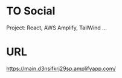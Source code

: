 # TO Social

Project: React, AWS Amplify, TailWind ...

# URL
https://main.d3nsifkrj29sp.amplifyapp.com/